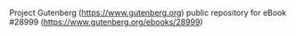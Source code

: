 Project Gutenberg (https://www.gutenberg.org) public repository for eBook #28999 (https://www.gutenberg.org/ebooks/28999)
